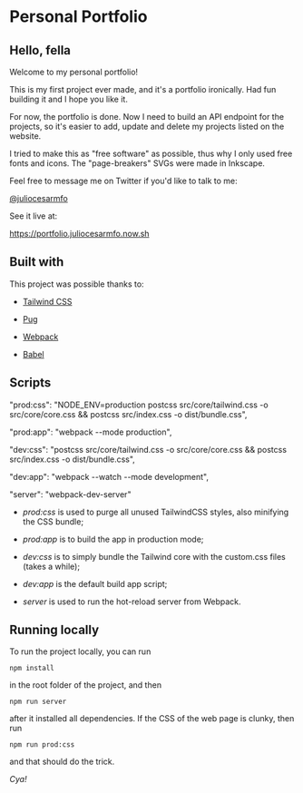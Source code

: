 # Personal Portfolio  

## Hello, fella

Welcome to my personal portfolio!

This is my first project ever made, and it's a portfolio ironically. Had fun building it and I hope you like it.

For now, the portfolio is done. Now I need to build an API endpoint for the projects, so it's easier to add, update and delete my projects listed on the website.

I tried to make this as "free software" as possible, thus why I only used free fonts and icons. The "page-breakers" SVGs were made in Inkscape.

Feel free to message me on Twitter if you'd like to talk to me:

[@juliocesarmfo](https://twitter.com/juliocesarmfo)

See it live at:

https://portfolio.juliocesarmfo.now.sh

## Built with

This project was possible thanks to:

- [Tailwind CSS](https://tailwindcss.com/)

- [Pug](https://pugjs.org/)

- [Webpack](https://webpack.github.io/)

- [Babel](https://babeljs.io/)

## Scripts

"prod:css": "NODE_ENV=production postcss src/core/tailwind.css -o src/core/core.css && postcss src/index.css -o dist/bundle.css",

"prod:app": "webpack --mode production",

"dev:css": "postcss src/core/tailwind.css -o src/core/core.css && postcss src/index.css -o dist/bundle.css",

"dev:app": "webpack --watch --mode development",

"server": "webpack-dev-server"

- *prod:css* is used to purge all unused TailwindCSS styles, also minifying the CSS bundle;

- *prod:app* is to build the app in production mode;

- *dev:css* is to simply bundle the Tailwind core with the custom.css files (takes a while);

- *dev:app* is the default build app script;

- *server* is used to run the hot-reload server from Webpack.

## Running locally

To run the project locally, you can run

    npm install
in the root folder of the project, and then

    npm run server
after it installed all dependencies.
If the CSS of the web page is clunky, then run

    npm run prod:css
and that should do the trick.

*Cya!*
